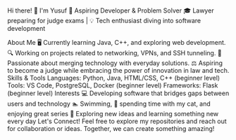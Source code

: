 Hi there! 👋 I'm Yusuf
🚀 Aspiring Developer & Problem Solver
🎓 Lawyer preparing for judge exams | 💡 Tech enthusiast diving into software development

About Me
🖥️ Currently learning Java, C++, and exploring web development.
🔍 Working on projects related to networking, VPNs, and SSH tunneling.
🌱 Passionate about merging technology with everyday solutions.
⚖️ Aspiring to become a judge while embracing the power of innovation in law and tech.
Skills & Tools
Languages: Python, Java, HTML/CSS, C++ (beginner level)
Tools: VS Code, PostgreSQL, Docker (beginner level)
Frameworks: Flask (beginner level)
Interests
💻 Developing software that bridges gaps between users and technology
🏊 Swimming, 🐾 spending time with my cat, and enjoying great series
🔎 Exploring new ideas and learning something new every day
Let's Connect!
Feel free to explore my repositories and reach out for collaboration or ideas. Together, we can create something amazing!
